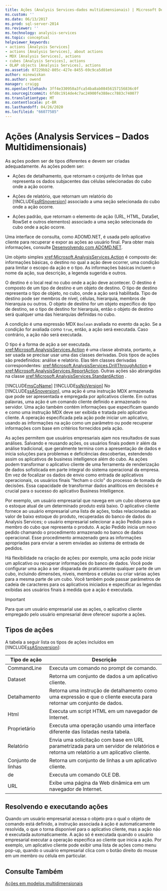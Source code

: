 ```yaml
---
title: Ações (Analysis Services-dados multidimensionais) | Microsoft Docs
ms.custom: ''
ms.date: 06/13/2017
ms.prod: sql-server-2014
ms.reviewer: ''
ms.technology: analysis-services
ms.topic: conceptual
helpviewer_keywords:
- actions [Analysis Services]
- actions [Analysis Services], about actions
- MDX [Analysis Services], actions
- cubes [Analysis Services], actions
- OLAP objects [Analysis Services], actions
ms.assetid: 07229bb2-805c-427e-8455-69c9ca5d01e0
author: minewiskan
ms.author: owend
manager: craigg
ms.openlocfilehash: 3ff4e330950a3fca54ba8ab08456157156836c0f
ms.sourcegitcommit: 6fd8c1914de4c7ac24900fe388ecc7883c740077
ms.translationtype: MT
ms.contentlocale: pt-BR
ms.lasthandoff: 04/26/2020
ms.locfileid: "66077585"
---
```

# <a name="actions-analysis-services---multidimensional-data"></a>Ações (Analysis Services – Dados Multidimensionais)
  As ações podem ser de tipos diferentes e devem ser criadas adequadamente. As ações podem ser:  
  
-   Ações de detalhamento, que retornam o conjunto de linhas que representa os dados subjacentes das células selecionadas do cubo onde a ação ocorre.  
  
-   Ações de relatório, que retornam um relatório do [!INCLUDE[ssRSnoversion](../../includes/ssrsnoversion-md.md)] associado a uma seção selecionada do cubo onde a ação ocorre.  
  
-   Ações padrão, que retornam o elemento de ação (URL, HTML, DataSet, RowSet e outros elementos) associado a uma seção selecionada do cubo onde a ação ocorre.  
  
 Uma interface de consulta, como ADOMD.NET, é usada pelo aplicativo cliente para recuperar e expor as ações ao usuário final. Para obter mais informações, consulte [Desenvolvendo com ADOMD.NET](https://docs.microsoft.com/bi-reference/adomd/developing-with-adomd-net).  
  
 Um objeto simples <xref:Microsoft.AnalysisServices.Action> é composto de: informações básicas, o destino no qual a ação deve ocorrer, uma condição para limitar o escopo da ação e o tipo. As informações básicas incluem o nome da ação, sua descrição, a legenda sugerida e outros.  
  
 O destino é o local real no cubo onde a ação deve acontecer. O destino é composto de um tipo de destino e um objeto de destino. O tipo de destino representa o tipo de objeto, no cubo, onde a ação será habilitada. Tipo de destino pode ser membros de nível, células, hierarquia, membros de hierarquia ou outros. O objeto de destino for um objeto específico do tipo de destino, se o tipo de destino for hierarquia, então o objeto de destino será qualquer uma das hierarquias definidas no cubo.  
  
 A condição é uma expressão MDX `Boolean` avaliada no evento da ação. Se a condição for avaliada como `true`, então, a ação será executada. Caso contrário, a ação não será executada.  
  
 O tipo é a forma de ação a ser executada. <xref:Microsoft.AnalysisServices.Action> é uma classe abstrata, portanto, a ser usada se precisar usar uma das classes derivadas. Dois tipos de ações são predefinidos: análise e relatório. Elas têm classes derivadas correspondentes: <xref:Microsoft.AnalysisServices.DrillThroughAction> e <xref:Microsoft.AnalysisServices.ReportAction>. Outras ações são abrangidas na classe <xref:Microsoft.AnalysisServices.StandardAction> .  
  
 [!INCLUDE[msCoName](../../includes/msconame-md.md)] [!INCLUDE[ssNoVersion](../../includes/ssnoversion-md.md)] No [!INCLUDE[ssASnoversion](../../includes/ssasnoversion-md.md)], uma ação é uma instrução MDX armazenada que pode ser apresentada e empregada por aplicativos cliente. Em outras palavras, uma ação é um comando cliente definido e armazenado no servidor. Uma ação também contém informações que especificam quando e como uma instrução MDX deve ser exibida e tratada pelo aplicativo cliente. A operação especificada pela ação pode iniciar um aplicativo, usando as informações na ação como um parâmetro ou pode recuperar informações com base em critérios fornecidos pela ação.  
  
 As ações permitem que usuários empresariais ajam nos resultados de suas análises. Salvando e reusando ações, os usuários finais podem ir além da análise tradicional, que geralmente termina com a apresentação de dados e inicia soluções para problemas e deficiências descobertas, estendendo assim os aplicativos de business intelligence além do cubo. As ações podem transformar o aplicativo cliente de uma ferramenta de renderização de dados sofisticada em parte integral do sistema operacional da empresa. Em vez de focalizar os dados de envio como entrada de aplicativos operacionais, os usuários finais "fecham o ciclo" do processo de tomada de decisões. Essa capacidade de transformar dados analíticos em decisões é crucial para o sucesso do aplicativo Business Intelligence.  
  
 Por exemplo, um usuário empresarial que navega em um cubo observa que o estoque atual de um determinado produto está baixo. O aplicativo cliente fornece ao usuário empresarial uma lista de ações, todas relacionadas ao valor de baixo estoque do produto, recuperadas do banco de dados do Analysis Services; o usuário empresarial selecionar a ação Pedido para o membro do cubo que representa o produto. A ação Pedido inicia um novo pedido chamando o procedimento armazenado no banco de dados operacional. Esse procedimento armazenado gera as informações apropriadas para enviar a serem enviadas ao sistema de entrada de pedidos.  
  
 Há flexibilidade na criação de ações: por exemplo, uma ação pode iniciar um aplicativo ou recuperar informações do banco de dados. Você pode configurar uma ação a ser disparada de praticamente qualquer parte de um cubo, incluindo dimensões, níveis, membros e células ou criar várias ações para a mesma parte de um cubo. Você também pode passar parâmetros de cadeia de caracteres para os aplicativos iniciados e especificar as legendas exibidas aos usuários finais à medida que a ação é executada.  
  
> [!IMPORTANT]  
>  Para que um usuário empresarial use as ações, o aplicativo cliente empregado pelo usuário empresarial deve oferecer suporte a ações.  
  
## <a name="types-of-actions"></a>Tipos de ações  
 A tabela a seguir lista os tipos de ações incluídos em [!INCLUDE[ssASnoversion](../../includes/ssasnoversion-md.md)]:  
  
|Tipo de ação|Descrição|  
|-----------------|-----------------|  
|CommandLine|Executa um comando no prompt de comando.|  
|Dataset|Retorna um conjunto de dados a um aplicativo cliente.|  
|Detalhamento|Retorna uma instrução de detalhamento como uma expressão e que o cliente executa para retornar um conjunto de dados.|  
|Html|Executa um script HTML em um navegador de Internet.|  
|Proprietário|Executa uma operação usando uma interface diferente das listadas nesta tabela.|  
|Relatório|Envia uma solicitação com base em URL parametrizada para um servidor de relatórios e retorna um relatório a um aplicativo cliente.|  
|Conjunto de linhas|Retorna um conjunto de linhas a um aplicativo cliente.|  
|de|Executa um comando OLE DB.|  
|URL|Exibe uma página da Web dinâmica em um navegador de Internet.|  
  
## <a name="resolving-and-executing-actions"></a>Resolvendo e executando ações  
 Quando um usuário empresarial acessa o objeto pra o qual o objeto de comando está definido, a instrução associada à ação é automaticamente resolvida, o que o torna disponível para o aplicativo cliente, mas a ação não é executada automaticamente. A ação só é executada quando o usuário empresarial executar a operação específica ao cliente que inicia a ação. Por exemplo, um aplicativo cliente pode exibir uma lista de ações como menu pop-up, quando o usuário empresarial clica com o botão direito do mouse em um membro ou célula em particular.  
  
## <a name="see-also"></a>Consulte Também  
 [Ações em modelos multidimensionais](actions-in-multidimensional-models.md)  
  
  
